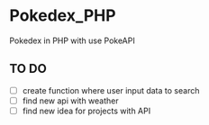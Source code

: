 # Pokedex_PHP
Pokedex in PHP with use PokeAPI


## TO DO
- [ ] create function where user input data to search
- [ ] find new api with weather
- [ ] find new idea for projects with API
